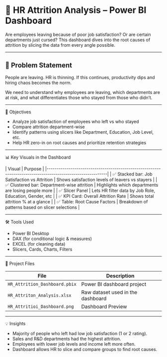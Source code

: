 # 🧠 HR Attrition Analysis – Power BI Dashboard

Are employees leaving because of poor job satisfaction? Or are certain departments just cursed? This dashboard dives into the root causes of attrition by slicing the data from every angle possible.

---

## 🚨 Problem Statement

People are leaving. HR is thinning. If this continues, productivity dips and hiring chaos becomes the norm.

We need to understand why employees are leaving, which departments are at risk, and what differentiates those who stayed from those who didn’t.

---

🎯 Objectives

- Analyze job satisfaction of employees who left vs who stayed
- Compare attrition department-wise
- Identify patterns using slicers like Department, Education, Job Level, etc.
- Help HR zero-in on root causes and prioritize retention strategies

---

📊 Key Visuals in the Dashboard

| Visual                                          | Purpose                                                  |
|------------------------------------------------------------------------------------------------------------|
| ✅ Stacked bar: Job Satisfaction vs Attrition  | Shows satisfaction levels of leavers vs stayers         |
| ✅ Clustered bar: Department-wise attrition    | Highlights which departments are losing people more     |
| ✅ Slicer Panel                                | Lets HR filter data by Job Role, Education, Gender, etc |
| ✅ KPI Card: Overall Attrition Rate            | Shows total attrition % at a glance                      |
| ✅ Table: Root Cause Factors                   | Breakdown of patterns based on slicer selections         |

---

🛠 Tools Used

- Power BI Desktop
- DAX (for conditional logic & measures)
- EXCEL (for cleaning data)
- Slicers, Cards, Charts, Filters

---

📂 Project Files

| File                          | Description                                  |
|-------------------------------|----------------------------------------------|
| `HR_Attrition_Dashboard.pbix`  | Power BI dashboard project                   |
| `HR_Attriton_Analysis.xlsx`       | Raw dataset used in the dashboard            |
| `HR_Attritioi_Dashboard.png`  | Dashboard Preview            |

---

💡 Insights

- Majority of people who left had low job satisfaction (1 or 2 rating).
- Sales and R&D departments had the highest attrition.
- Employees with lower job levels and income left more often.
- Dashboard allows HR to slice and compare groups to find root causes.

